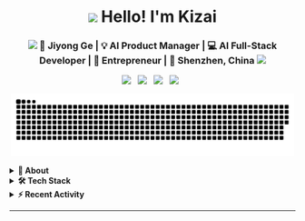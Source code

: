 <div align="center">
   <h1><img src="https://media.giphy.com/media/hvRJCLFzcasrR4ia7z/giphy.gif" width="25px"> Hello! I'm Kizai</h1>
</div>

<div align="center">
<h3><img src="https://media.giphy.com/media/WUlplcMpOCEmTGBtBW/giphy.gif" width="30"> 🙎 Jiyong Ge | 💡 AI Product Manager | 💻 AI Full-Stack Developer | 🚀 Entrepreneur | 📍 Shenzhen, China <img src="https://media.giphy.com/media/WUlplcMpOCEmTGBtBW/giphy.gif" width="30"></h3>
</div>

<p align='center'>
   <a href="https://github.com/Kizai"><img height="30" src="https://img.icons8.com/nolan/344/github.png"></a>&nbsp;&nbsp;
<a href="https://twitter.com/kizai_ge"><img height="30" src="https://img.icons8.com/nolan/344/twitter-circled.png"></a>&nbsp;&nbsp;
<a href="https://blog.csdn.net/qq_42001163?type=blog"><img height="30" src="https://img-home.csdnimg.cn/images/20201124032511.png"></a>&nbsp;&nbsp;
<a href="https://gitee.com/kizai"><img height="30" src="https://gitee.com/static/images/logo-black.svg?t=158106664"></a>&nbsp;&nbsp;
</p>

<p align="center">
<img width="500" src="https://raw.githubusercontent.com/Kizai/Kizai/master/assets/github-snake.svg" />
</p>

<!-- About Section -->
<details>
  <summary><b>👤 About</b></summary>
    <p>
Hello, I'm Jiyong Ge, currently working as an AI Product Manager, AI Full-Stack Developer, and Entrepreneur in Shenzhen. My expertise lies in the AI domain, building cutting-edge solutions, and leading product development from concept to launch. My tech stack includes Python, JavaScript, Node.js, AI/ML frameworks, and more. I have a passion for innovation, problem-solving, and turning ideas into impactful products.

- 💬 Let's connect and brainstorm over AI, tech innovations, and startup strategies
- 📫 How to reach me: kizaige@gmail.com
- 😄 Pronouns: He/Him
----
   </p>
</details>

<!-- Tech Stack -->  
<details>
  <summary><b>🛠️ Tech Stack</b></summary>
    <p>

| **Category** | **Technologies** |
| - | - |
**AI/ML** | [![TensorFlow](https://img.shields.io/static/v1?label=&message=TensorFlow&color=FF6F00&logo=tensorflow&logoColor=FFFFFF)](https://www.tensorflow.org/) [![PyTorch](https://img.shields.io/static/v1?label=&message=PyTorch&color=EE4C2C&logo=pytorch&logoColor=FFFFFF)](https://pytorch.org/) [![OpenAI](https://img.shields.io/static/v1?label=&message=OpenAI&color=FFFFFF&logo=openai&logoColor=000000)](https://chatgpt.com/) 
**Core** | [![Python](https://img.shields.io/static/v1?label=&message=Python&color=3C78A9&logo=python&logoColor=FFFFFF)](https://www.python.org/) [![JavaScript](https://img.shields.io/static/v1?label=&message=JavaScript&color=F7DF1E&logo=javascript&logoColor=FFFFFF)](https://www.javascript.com/) [![Node.js](https://img.shields.io/static/v1?label=&message=Node.js&color=339933&logo=nodedotjs&logoColor=FFFFFF)](https://nodejs.org/)
**Frontend** | [![React](https://img.shields.io/static/v1?label=&message=React&color=61DAFB&logo=react&logoColor=FFFFFF)](https://reactjs.org/) [![Vue.js](https://img.shields.io/static/v1?label=&message=Vue.js&color=4FC08D&logo=vuedotjs&logoColor=FFFFFF)](https://vuejs.org/) 
**DevOps** | [![Docker](https://img.shields.io/static/v1?label=&message=Docker&color=2496ED&logo=docker&logoColor=FFFFFF)](https://docker.com/) [![GitLab](https://img.shields.io/static/v1?label=&message=GitLab&color=EE0000&logo=gitlab&logoColor=FFFFFF)](https://www.gitlab.com/) 
**Cloud** | [![Google Cloud](https://img.shields.io/static/v1?label=&message=GCP&color=4285F4&logo=googlecloud&logoColor=FFFFFF)](https://cloud.google.com/) [![Alibaba Cloud](https://img.shields.io/static/v1?label=&message=Alibaba%20Cloud&color=FF6A00&logo=alibaba&logoColor=FFFFFF)](https://alibabacloud.com/)
**Misc** | [![Linux](https://img.shields.io/static/v1?label=&message=Linux&color=FCC624&logo=linux&logoColor=FFFFFF)](https://www.linux.org/) [![Bash](https://img.shields.io/static/v1?label=&message=Bash&color=4EAA25&logo=gnubash&logoColor=FFFFFF)](https://www.gnu.org/software/bash/) 

----
  </p>
</details>

<!-- Recent Activity -->
<details>
  <summary><b>⚡ Recent Activity</b></summary>
    <p>
            
<img align='left' width='300' src='https://github-contribution-stats.vercel.app/api/?username=kizai' alt='Contribution Stats'>

</p>
</details>

---
